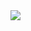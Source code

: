 <img src="https://substack-post-media.s3.amazonaws.com/public/images/f7fc4f19-ebd8-45a0-9398-469805bb4a26_1280x1532.gif">
